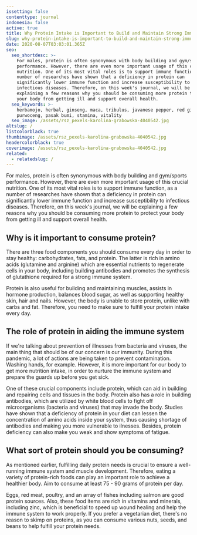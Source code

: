 ```yaml
---
issetting: false
contenttype: journal
indonesia: false
active: true
title: Why Protein Intake is Important to Build and Maintain Strong Immunity
slug: why-protein-intake-is-important-to-build-and-maintain-strong-immunity
date: 2020-08-07T03:03:01.365Z
seo:
  seo_shortdesc: >-
    For males, protein is often synonymous with body building and gym/sports
    performance. However, there are even more important usage of this crucial
    nutrition. One of its most vital roles is to support immune function, as a
    number of researches have shown that a deficiency in protein can
    significantly lower immune function and increase susceptibility to
    infectious diseases. Therefore, on this week's journal, we will be
    explaining a few reasons why you should be consuming more protein to protect
    your body from getting ill and support overall health.
  seo_keywords: >-
    herbamojo, herbal, ginseng, maca, tribulus, javanese pepper, red ginger,
    purwoceng, pasak bumi, stamina, vitality
  seo_image: /assets/rsz_pexels-karolina-grabowska-4040542.jpg
altslug: /
listcolorblack: true
thumbimage: /assets/rsz_pexels-karolina-grabowska-4040542.jpg
headercolorblack: true
coverimage: /assets/rsz_pexels-karolina-grabowska-4040542.jpg
related:
  - relatedslug: /
---
```

For males, protein is often synonymous with body building and gym/sports performance. However, there are even more important usage of this crucial nutrition. One of its most vital roles is to support immune function, as a number of researches have shown that a deficiency in protein can significantly lower immune function and increase susceptibility to infectious diseases. Therefore, on this week's journal, we will be explaining a few reasons why you should be consuming more protein to protect your body from getting ill and support overall health.

## Why is it important to consume protein?

There are three food components you should consume every day in order to stay healthy: carbohydrates, fats, and protein. The latter is rich in amino acids (glutamine and arginine) which are essential nutrients to regenerate cells in your body, including building antibodies and promotes the synthesis of glutathione required for a strong immune system. 

Protein is also useful for building and maintaining muscles, assists in hormone production, balances blood sugar, as well as supporting healthy skin, hair and nails. However, the body is unable to store protein, unlike with carbs and fat. Therefore, you need to make sure to fulfill your protein intake every day.

## The role of protein in aiding the immune system

If we're talking about prevention of illnesses from bacteria and viruses, the main thing that should be of our concern is our immunity. During this pandemic, a lot of actions are being taken to prevent contamination. Washing hands, for example. However, it is more important for our body to get more nutrition intake, in order to nurture the immune system and prepare the guards up before you get sick.

One of these crucial components include protein, which can aid in building and repairing cells and tissues in the body. Protein also has a role in building antibodies, which are utilized by white blood cells to fight off microorganisms (bacteria and viruses) that may invade the body. Studies have shown that a deficiency of protein in your diet can lessen the concentration of amino acids inside your system, thus causing shortage of antibodies and making you more vulnerable to ilnesses. Besides, protein deficiency can also make you weak and show symptoms of fatigue.

## What sort of protein should you be consuming?

As mentioned earlier, fulfilling daily protein needs is crucial to ensure a well-running immune system and muscle development. Therefore, eating a variety of protein-rich foods can play an important role to achieve a healthier body. Aim to consume at least 75 - 90 grams of protein per day.

Eggs, red meat, poultry, and an array of fishes including salmon are good protein sources. Also, these food items are rich in vitamins and minerals, including zinc, which is beneficial to speed up wound healing and help the immune system to work properly. If you prefer a vegetarian diet, there's no reason to skimp on proteins, as you can consume various nuts, seeds, and beans to help fulfill your protein needs. 
